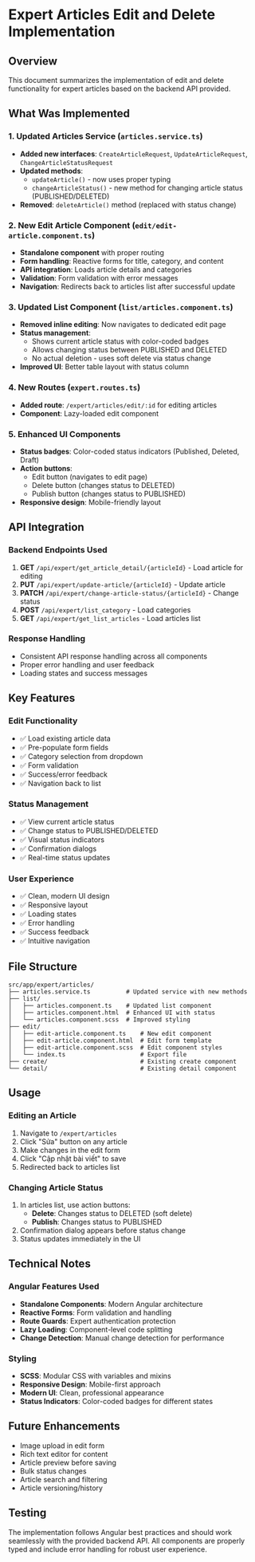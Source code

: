 # Expert Articles Edit and Delete Implementation

## Overview
This document summarizes the implementation of edit and delete functionality for expert articles based on the backend API provided.

## What Was Implemented

### 1. Updated Articles Service (`articles.service.ts`)
- **Added new interfaces**: `CreateArticleRequest`, `UpdateArticleRequest`, `ChangeArticleStatusRequest`
- **Updated methods**: 
  - `updateArticle()` - now uses proper typing
  - `changeArticleStatus()` - new method for changing article status (PUBLISHED/DELETED)
- **Removed**: `deleteArticle()` method (replaced with status change)

### 2. New Edit Article Component (`edit/edit-article.component.ts`)
- **Standalone component** with proper routing
- **Form handling**: Reactive forms for title, category, and content
- **API integration**: Loads article details and categories
- **Validation**: Form validation with error messages
- **Navigation**: Redirects back to articles list after successful update

### 3. Updated List Component (`list/articles.component.ts`)
- **Removed inline editing**: Now navigates to dedicated edit page
- **Status management**: 
  - Shows current article status with color-coded badges
  - Allows changing status between PUBLISHED and DELETED
  - No actual deletion - uses soft delete via status change
- **Improved UI**: Better table layout with status column

### 4. New Routes (`expert.routes.ts`)
- **Added route**: `/expert/articles/edit/:id` for editing articles
- **Component**: Lazy-loaded edit component

### 5. Enhanced UI Components
- **Status badges**: Color-coded status indicators (Published, Deleted, Draft)
- **Action buttons**: 
  - Edit button (navigates to edit page)
  - Delete button (changes status to DELETED)
  - Publish button (changes status to PUBLISHED)
- **Responsive design**: Mobile-friendly layout

## API Integration

### Backend Endpoints Used
1. **GET** `/api/expert/get_article_detail/{articleId}` - Load article for editing
2. **PUT** `/api/expert/update-article/{articleId}` - Update article
3. **PATCH** `/api/expert/change-article-status/{articleId}` - Change status
4. **POST** `/api/expert/list_category` - Load categories
5. **GET** `/api/expert/get_list_articles` - Load articles list

### Response Handling
- Consistent API response handling across all components
- Proper error handling and user feedback
- Loading states and success messages

## Key Features

### Edit Functionality
- ✅ Load existing article data
- ✅ Pre-populate form fields
- ✅ Category selection from dropdown
- ✅ Form validation
- ✅ Success/error feedback
- ✅ Navigation back to list

### Status Management
- ✅ View current article status
- ✅ Change status to PUBLISHED/DELETED
- ✅ Visual status indicators
- ✅ Confirmation dialogs
- ✅ Real-time status updates

### User Experience
- ✅ Clean, modern UI design
- ✅ Responsive layout
- ✅ Loading states
- ✅ Error handling
- ✅ Success feedback
- ✅ Intuitive navigation

## File Structure
```
src/app/expert/articles/
├── articles.service.ts          # Updated service with new methods
├── list/
│   ├── articles.component.ts    # Updated list component
│   ├── articles.component.html  # Enhanced UI with status
│   └── articles.component.scss  # Improved styling
├── edit/
│   ├── edit-article.component.ts    # New edit component
│   ├── edit-article.component.html  # Edit form template
│   ├── edit-article.component.scss  # Edit component styles
│   └── index.ts                     # Export file
├── create/                          # Existing create component
└── detail/                          # Existing detail component
```

## Usage

### Editing an Article
1. Navigate to `/expert/articles`
2. Click "Sửa" button on any article
3. Make changes in the edit form
4. Click "Cập nhật bài viết" to save
5. Redirected back to articles list

### Changing Article Status
1. In articles list, use action buttons:
   - **Delete**: Changes status to DELETED (soft delete)
   - **Publish**: Changes status to PUBLISHED
2. Confirmation dialog appears before status change
3. Status updates immediately in the UI

## Technical Notes

### Angular Features Used
- **Standalone Components**: Modern Angular architecture
- **Reactive Forms**: Form validation and handling
- **Route Guards**: Expert authentication protection
- **Lazy Loading**: Component-level code splitting
- **Change Detection**: Manual change detection for performance

### Styling
- **SCSS**: Modular CSS with variables and mixins
- **Responsive Design**: Mobile-first approach
- **Modern UI**: Clean, professional appearance
- **Status Indicators**: Color-coded badges for different states

## Future Enhancements
- Image upload in edit form
- Rich text editor for content
- Article preview before saving
- Bulk status changes
- Article search and filtering
- Article versioning/history

## Testing
The implementation follows Angular best practices and should work seamlessly with the provided backend API. All components are properly typed and include error handling for robust user experience.
